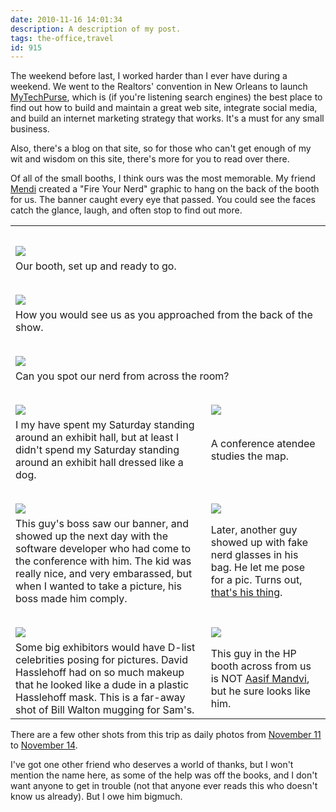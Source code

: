 ```yaml
---
date: 2010-11-16 14:01:34
description: A description of my post.
tags: the-office,travel
id: 915
---
```

The weekend before last, I worked harder than I ever have during a weekend.  We went to the Realtors' convention in New Orleans to launch <a href="http://mytechpurse.com">MyTechPurse</a>, which is (if you're listening search engines) the best place to find out how to build and maintain a great web site, integrate social media, and build an internet marketing strategy that works.  It's a must for any small business.

Also, there's a blog on that site, so for those who can't get enough of my wit and wisdom on this site, there's more for you to read over there.
<!--more-->
Of all of the small booths, I think ours was the most memorable.  My friend <a href="http://www.enviousinvites.com">Mendi</a> created a "Fire Your Nerd" graphic to hang on the back of the booth for us.  The banner caught every eye that passed.  You could see the faces catch the glance, laugh, and often stop to find out more.

<table width="100%">
<tr><td colspan="2" style="padding-top:2em;"><img src="/img/nar2010-001.jpg"></td></tr>
<tr colspan="2"><td colspan="2" class="caption">Our booth, set up and ready to go.</td></tr>
<tr><td colspan="2" style="padding-top:2em;"><img src="/img/nar2010-002.jpg"></td></tr>
<tr><td colspan="2" class="caption">How you would see us as you approached from the back of the show.</td></tr>
<tr><td colspan="2" style="padding-top:2em;"><img src="/img/nar2010-003.jpg"></td></tr>
<tr><td colspan="2" class="caption">Can you spot our nerd from across the room?</td></tr>
<tr><td style="padding-top:2em;"><img src="/img/nar2010-004.jpg"></td><td style="padding-top:2em;"><img src="/img/nar2010-005.jpg"></td></tr>
<tr><td class="caption">I my have spent my Saturday standing around an exhibit hall, but at least I didn't spend my Saturday standing around an exhibit hall dressed like a dog.</td><td class="caption">A conference atendee studies the map.</td></tr>
<tr><td style="padding-top:2em;"><img src="/img/nar2010-006.jpg"></td><td style="padding-top:2em;"><img src="/img/nar2010-007.jpg"></td></tr>
<tr><td class="caption">This guy's boss saw our banner, and showed up the next day with the software developer who had come to the conference with him.  The kid was really nice, and very embarassed, but when I wanted to take a picture, his boss made him comply.</td><td class="caption">Later, another guy showed up with fake nerd glasses in his bag.  He let me pose for a pic.  Turns out, <a href="http://www.facebook.com/#!/album.php?aid=113139&id=654239363" target="_blank">that's his thing</a>.</td></tr>
<tr><td style="padding-top:2em;"><img src="/img/nar2010-008.jpg"></td><td style="padding-top:2em;"><img src="/img/nar2010-009.jpg"></td></tr>
<tr><td class="caption">Some big exhibitors would have D-list celebrities posing for pictures.  David Hasslehoff had on so much makeup that he looked like a dude in a plastic Hasslehoff mask.  This is a far-away shot of Bill Walton mugging for Sam's.</td><td class="caption">This guy in the HP booth across from us is NOT <a href="http://www.thedailyshow.com/news-team/aasif-mandvi" target="_blank">Aasif Mandvi</a>, but he sure looks like him.</td></tr>
</table>

There are a few other shots from this trip as daily photos from <a href="http://theskinnyonbenny.com/dailyphoto/2010/page.php?year=2010&month=11&day=11">November 11</a> to <a href="http://theskinnyonbenny.com/dailyphoto/2010/page.php?year=2010&month=11&day=14">November 14</a>.

I've got one other friend who deserves a world of thanks, but I won't mention the name here, as some of the help was off the books, and I don't want anyone to get in trouble (not that anyone ever reads this who doesn't know us already).  But I owe him bigmuch.